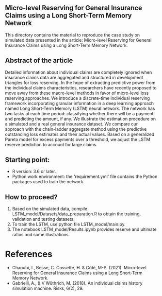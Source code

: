 ## Micro-level Reserving for General Insurance Claims using a Long Short-Term Memory Network

This directory contains the material to reproduce the case study on simulated data presented in the article: Micro-level Reserving for General Insurance Claims using a Long Short-Term Memory Network.

## Abstract of the article
Detailed information about individual claims are completely ignored
when insurance claims data are aggregated and structured in development triangles for loss reserving. In the hope of extracting predictive power from the individual claims characteristics, researchers have recently proposed to move away from these macro-level methods in favor of micro-level loss reserving approaches. We introduce a discrete-time individual reserving framework incorporating granular information in a deep learning approach named Long Short-Term Memory (LSTM) neural network. The network has two tasks at each time period: classifying whether there will be a payment and predicting the amount, if any. We illustrate the estimation procedure on a simulated and a real general insurance dataset. We compare our approach with the chain-ladder aggregate method using the predictive outstanding loss estimates and their actual values. Based on a generalized Pareto model for excess payments over a threshold, we adjust the LSTM reserve prediction to account for large claims.

## Starting point:  
- R version: 3.6 or later.
- Python work environment: the 'requirement.yml' file contains the Python packages used to train the network. 

## How to proceed?
1. Based on the simulated data,  compile LSTM_model/Datasets/data_preparation.R to obtain the training, validation and testing datasets.
2. To train the LSTM, use python file LSTM_model/main.py.
3. The notebook LSTM_model/Results.ipynb provides reserve and ultimate ratios and some illustrations.

# References
* Chaoubi, I., Besse, C. Cossette, H. & Côté, M-P. (2021). Micro-level Reserving for General Insurance Claims using a Long Short-Term Memory Network.
* Gabrielli, A., & V Wüthrich, M. (2018). An individual claims history simulation machine. Risks, 6(2), 29.
